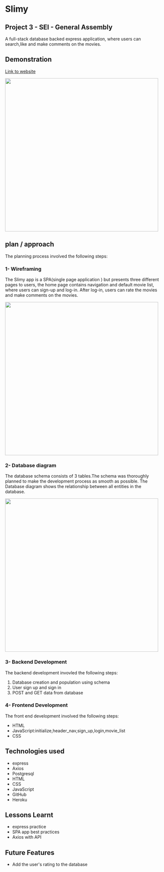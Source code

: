 # Slimy

## Project 3 - SEI - General Assembly

A full-stack database backed express application, where users can search,like and make comments on the movies.

## Demonstration

<a href="">Link to website</a>

<p><img src="/demo/" width='500px' style="text-align:center;"></p>

## plan / approach

The planning process involved the following steps:

### 1- Wireframing

The Slimy app is a SPA(single page application ) but presents three different pages to users, the home page contains navigation and default movie list, where users can sign-up and log-in. After log-in, users can rate the movies and make comments on the movies.

<p><img src="/demo/tables.png" width='500px' style="text-align:center;"></p>

### 2- Database diagram

The database schema consists of 3 tables.The schema was thoroughly planned to make the development process as smooth as possible. The Database diagram shows the relationship between all entities in the database.

<p><img src="/demo/" width='500px' style="text-align:center;"></p>

### 3- Backend Development

The backend development invovled the following steps:

<ol>
    <li>Database creation and population using schema </li>
    <li>User sign up and sign in</li>
    <li>POST and GET data from database</li>
</ol>

### 4- Frontend Development

The front end development involved the following steps:

<ul>
    <li>HTML</li>
    <li>JavaScript:initialize,header_nav,sign_up,login,movie_list</li>
    <li>CSS</li>
</ul>

## Technologies used

<ul>
    <li>express</li>
    <li>Axios</li>
    <li>Postgresql</li>
    <li>HTML</li>
    <li>CSS</li>
    <li>JavaScript</li>
    <li>GitHub</li>
    <li>Heroku</li>
</ul>

## Lessons Learnt

<ul>
    <li>express practice</li>
    <li>SPA app best practices</li>
    <li>Axios with API</li>
</ul>

## Future Features

<ul>
    <li>Add the user's rating to the database</li>   
</ul>
